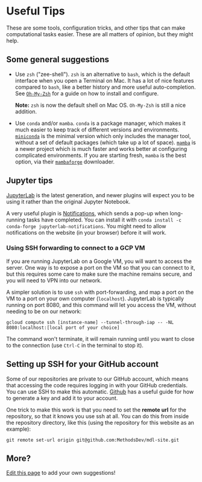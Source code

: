 # Useful Tips

These are some tools, configuration tricks, and other tips that can make computational tasks easier. These are all matters of opinion, but they might help.

## Some general suggestions

 * Use `zsh` ("zee-shell"). `zsh` is an alternative to `bash`, which is the default interface when you open a Terminal on Mac. It has a lot of nice features compared to `bash`, like a better history and more useful auto-completion. See [`Oh-My-Zsh`](https://ohmyz.sh/) for a guide on how to install and configure.

   **Note:** `zsh` is now the default shell on Mac OS. `Oh-My-Zsh` is still a nice addition.
 * Use `conda` and/or `mamba`. `conda` is a package manager, which makes it much easier to keep track of different versions and environments. [`miniconda`](https://docs.conda.io/en/latest/miniconda.html) is the minimal version which only includes the manager tool, without a set of default packages (which take up a lot of space). [`mamba`](https://mamba.readthedocs.io/en/latest/installation.html#installation) is a newer project which is much faster and works better at configuring complicated environments. If you are starting fresh, `mamba` is the best option, via their [`mambaforge`](https://github.com/conda-forge/miniforge#mambaforge) downloader.

## Jupyter tips

[JupyterLab](https://jupyter.org/install) is the latest generation, and newer plugins will expect you to be using it rather than the original Jupyter Notebook.

A very useful plugin is [Notifications](https://github.com/mwakaba2/jupyterlab-notifications), which sends a pop-up when long-running tasks have completed. You can install it with `conda install -c conda-forge jupyterlab-notifications`. You might need to allow notifications on the website (in your browser) before it will work.

### Using SSH forwarding to connect to a GCP VM

If you are running JupyterLab on a Google VM, you will want to access the server. One way is to expose a port on the VM so that you can connect to it, but this requires some care to make sure the machine remains secure, and you will need to VPN into our network.

A simpler solution is to use `ssh` with port-forwarding, and map a port on the VM to a port on your own computer (`localhost`). JupyterLab is typically running on port 8080, and this command will let you access the VM, without needing to be on our network:

```
gcloud compute ssh [instance-name] --tunnel-through-iap -- -NL 8080:localhost:[local port of your choice]
```

The command won't terminate, it will remain running until you want to close to the connection (use `Ctrl-C` in the terminal to stop it).

## Setting up SSH for your GitHub account

Some of our repositories are private to our GitHub account, which means that accessing the code requires logging in with your GitHub credentials. You can use SSH to make this automatic. [Github](https://docs.github.com/en/authentication/connecting-to-github-with-ssh/generating-a-new-ssh-key-and-adding-it-to-the-ssh-agent) has a useful guide for how to generate a key and add it to your account.

One trick to make this work is that you need to set the **remote url** for the repository, so that it knows you use ssh at all. You can do this from inside the repository directory, like this (using the repository for this website as an example):

```
git remote set-url origin git@github.com:MethodsDev/mdl-site.git
```

## More?

[Edit this page](https://github.com/MethodsDev/mdl-site/edit/main/src/tips-and-tricks.md) to add your own suggestions!
